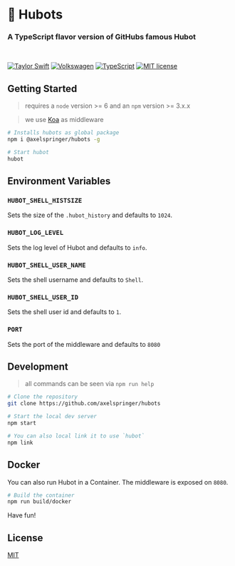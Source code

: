 # :space_invader: Hubots

### A TypeScript flavor version of GitHubs famous Hubot

<br/>

[![Taylor Swift](https://img.shields.io/badge/secured%20by-taylor%20swift-brightgreen.svg)](https://twitter.com/SwiftOnSecurity)
[![Volkswagen](https://auchenberg.github.io/volkswagen/volkswargen_ci.svg?v=1)](https://github.com/auchenberg/volkswagen)
[![TypeScript](https://badges.frapsoft.com/typescript/awesome/typescript.png?v=101)](https://github.com/ellerbrock/typescript-badges/)
[![MIT license](http://img.shields.io/badge/license-MIT-brightgreen.svg)](http://opensource.org/licenses/MIT)

## Getting Started

> requires a `node` version >= 6 and an `npm` version >= 3.x.x

> we use [Koa](https://github.com/koajs/koa) as middleware

```bash
# Installs hubots as global package
npm i @axelspringer/hubots -g

# Start hubot
hubot
```

## Environment Variables

### `HUBOT_SHELL_HISTSIZE`

Sets the size of the `.hubot_history` and defaults to `1024`.

### `HUBOT_LOG_LEVEL`

Sets the log level of Hubot and defaults to `info`.

### `HUBOT_SHELL_USER_NAME`

Sets the shell username and defaults to `Shell`.

### `HUBOT_SHELL_USER_ID`

Sets the shell user id and defaults to `1`.

### `PORT`

Sets the port of the middleware and defaults to `8080`

## Development

> all commands can be seen via `npm run help`

```bash
# Clone the repository
git clone https://github.com/axelspringer/hubots

# Start the local dev server
npm start

# You can also local link it to use `hubot`
npm link
```

## Docker

You can also run Hubot in a Container. The middleware is exposed on `8080`.

```bash
# Build the container
npm run build/docker
```

Have fun!

## License
[MIT](/LICENSE)
